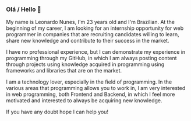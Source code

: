 ### Olá / Hello 👋

My name is Leonardo Nunes, I'm 23 years old and I'm Brazilian. At the beginning of my career, I am looking for an internship opportunity for web programmer in companies that are recruiting candidates willing to learn, share new knowledge and contribute to their success in the market.

I have no professional experience, but I can demonstrate my experience in programming through my GitHub, in which I am always posting content through projects using knowledge acquired in programming using frameworks and libraries that are on the market.

I am a technology lover, especially in the field of programming. In the various areas that programming allows you to work in, I am very interested in web programming, both Frontend and Backend, in which I feel more motivated and interested to always be acquiring new knowledge.

If you have any doubt hope I can help you!

<!--
**leo123nunes/leo123nunes** is a ✨ _special_ ✨ repository because its `README.md` (this file) appears on your GitHub profile.



